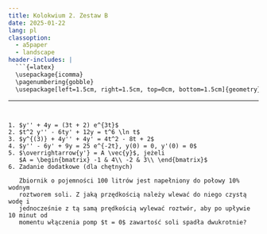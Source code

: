```yaml
---
title: Kolokwium 2. Zestaw B
date: 2025-01-22
lang: pl
classoption:
  - a5paper
  - landscape
header-includes: |
  ```{=latex}
  \usepackage{icomma}
  \pagenumbering{gobble}
  \usepackage[left=1.5cm, right=1.5cm, top=0cm, bottom=1.5cm]{geometry}
  ```
---
```


1. $y'' + 4y = (3t + 2) e^{3t}$
2. $t^2 y'' - 6ty' + 12y = t^6 \ln t$
3. $y^{(3)} + 4y'' + 4y' = 4t^2 - 8t + 2$
4. $y'' - 6y' + 9y = 25 e^{-2t}, y(0) = 0, y'(0) = 0$
5. $\overrightarrow{y'} = A \vec{y}$, jeżeli
   $A = \begin{bmatrix} -1 & 4\\ -2 & 3\\ \end{bmatrix}$
6. Zadanie dodatkowe (dla chętnych)

   Zbiornik o pojemności 100 litrów jest napełniony do połowy 10% wodnym
   roztworem soli. Z jaką przędkością należy wlewać do niego czystą wodę i
   jednocześnie z tą samą prędkością wylewać roztwór, aby po upływie 10 minut od
   momentu włączenia pomp $t = 0$ zawartość soli spadła dwukrotnie?
